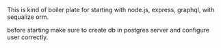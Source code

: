 This is kind of boiler plate for starting with node.js, express, graphql, with sequalize orm. 

before starting make sure to create  db in postgres server and configure user correctly.